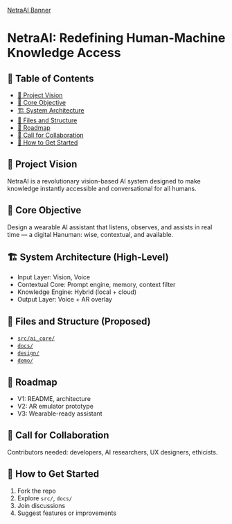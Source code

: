 [NetraAI Banner](/design/NetraAI.png)

# NetraAI: Redefining Human-Machine Knowledge Access

## 🧭 Table of Contents
- [📌 Project Vision](#-project-vision)
- [🎯 Core Objective](#-core-objective)
- [🏗️ System Architecture](#-system-architecture-high-level)
- [📂 Files and Structure](#-files-and-structure-proposed)
- [🚀 Roadmap](#-roadmap)
- [🤝 Call for Collaboration](#-call-for-collaboration)
- [🧭 How to Get Started](#-how-to-get-started)

## 📌 Project Vision
NetraAI is a revolutionary vision-based AI system designed to make knowledge instantly accessible and conversational for all humans.

## 🎯 Core Objective
Design a wearable AI assistant that listens, observes, and assists in real time — a digital Hanuman: wise, contextual, and available.

## 🏗️ System Architecture (High-Level)
- Input Layer: Vision, Voice
- Contextual Core: Prompt engine, memory, context filter
- Knowledge Engine: Hybrid (local + cloud)
- Output Layer: Voice + AR overlay

## 📂 Files and Structure (Proposed)
- [`src/ai_core/`]()
- [`docs/`]()
- [`design/`]()
- [`demo/`]()

## 🚀 Roadmap
- V1: README, architecture
- V2: AR emulator prototype
- V3: Wearable-ready assistant

## 🤝 Call for Collaboration
Contributors needed: developers, AI researchers, UX designers, ethicists.

## 🧭 How to Get Started
1. Fork the repo
2. Explore `src/`, `docs/`
3. Join discussions
4. Suggest features or improvements

